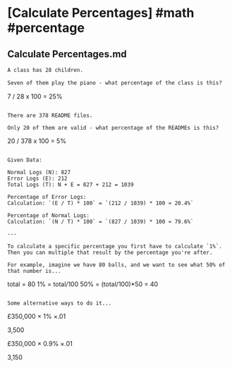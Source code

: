 # [Calculate Percentages] #math #percentage

## Calculate Percentages.md

```markdown
A class has 28 children. 

Seven of them play the piano - what percentage of the class is this?

```
7 / 28 x 100 = 25%
```

There are 378 README files.

Only 20 of them are valid - what percentage of the READMEs is this?

```
20 / 378 x 100 = 5%
```

Given Data:

Normal Logs (N): 827  
Error Logs (E): 212  
Total Logs (T): N + E = 827 + 212 = 1039

Percentage of Error Logs:
Calculation: `(E / T) * 100` = `(212 / 1039) * 100 ≈ 20.4%`

Percentage of Normal Logs:
Calculation: `(N / T) * 100` = `(827 / 1039) * 100 ≈ 79.6%`

---

To calculate a specific percentage you first have to calculate `1%`.  
Then you can multiple that result by the percentage you're after. 

For example, imagine we have 80 balls, and we want to see what 50% of that number is...

```
total = 80
1% = total/100
50% = (total/100)*50 = 40
```

Some alternative ways to do it...

```
£350,000 × 1% ×.01

3,500

£350,000 × 0.9% ×.01

3,150
```
```

